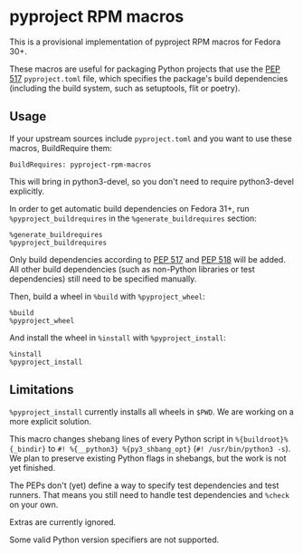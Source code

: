 pyproject RPM macros
====================

This is a provisional implementation of pyproject RPM macros for Fedora 30+.

These macros are useful for packaging Python projects that use the [PEP 517] `pyproject.toml` file, which specifies the package's build dependencies (including the build system, such as setuptools, flit or poetry).


Usage
-----

If your upstream sources include `pyproject.toml` and you want to use these macros, BuildRequire them:

    BuildRequires: pyproject-rpm-macros

This will bring in python3-devel, so you don't need to require python3-devel explicitly.

In order to get automatic build dependencies on Fedora 31+, run `%pyproject_buildrequires` in the `%generate_buildrequires` section:

    %generate_buildrequires
    %pyproject_buildrequires

Only build dependencies according to [PEP 517] and [PEP 518] will be added.
All other build dependencies (such as non-Python libraries or test dependencies) still need to be specified manually.

Then, build a wheel in `%build` with `%pyproject_wheel`:

    %build
    %pyproject_wheel

And install the wheel in `%install` with `%pyproject_install`:

    %install
    %pyproject_install


Limitations
-----------

`%pyproject_install` currently installs all wheels in `$PWD`. We are working on a more explicit solution.

This macro changes shebang lines of every Python script in `%{buildroot}%{_bindir}` to `#! %{__python3} %{py3_shbang_opt}` (`#! /usr/bin/python3 -s`).
We plan to preserve existing Python flags in shebangs, but the work is not yet finished.

The PEPs don't (yet) define a way to specify test dependencies and test runners.
That means you still need to handle test dependencies and `%check` on your own.

Extras are currently ignored.

Some valid Python version specifiers are not supported.


[PEP 517]: https://www.python.org/dev/peps/pep-0517/
[PEP 518]: https://www.python.org/dev/peps/pep-0518/
